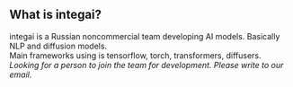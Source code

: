 ## What is integai?
integai is a Russian noncommercial team developing AI models. Basically NLP and diffusion models.<br>
Main frameworks using is tensorflow, torch, transformers, diffusers.<br>
<i>Looking for a person to join the team for development. Please write to our email.</i>
